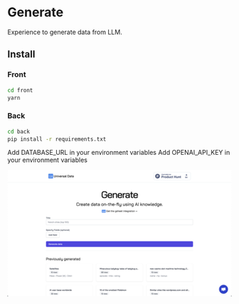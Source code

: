 # Generate

Experience to generate data from LLM.

## Install

### Front

```bash
cd front
yarn
```

### Back

```bash
cd back
pip install -r requirements.txt
```

Add DATABASE_URL in your environment variables
Add OPENAI_API_KEY in your environment variables

![](screenshot.png)
